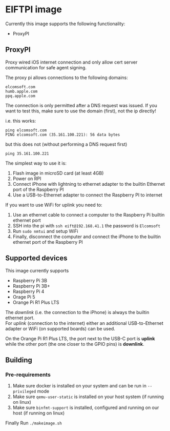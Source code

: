 # EIFTPI image

Currently this image supports the following functionality:
- ProxyPI

## ProxyPI
Proxy wired iOS internet connection and only allow cert server communication for safe agent signing.

The proxy pi allows connections to the following domains:

    elcomsoft.com
    humb.apple.com
    ppq.apple.com

The connection is only permitted after a DNS request was issued. If you want to test this, make sure to use the domain (first), not the ip directly!

i.e. this works:
```
ping elcomsoft.com
PING elcomsoft.com (35.161.100.221): 56 data bytes
```
but this does not (without performing a DNS request first)
```
ping 35.161.100.221
```
 
The simplest way to use it is:
1) Flash image in microSD card (at least 4GB)
2) Power on RPI
3) Connect iPhone with lightning to ethernet adapter to the builtin Ethernet port of the Raspberry PI
4) Use a USB-to-Ethernet adapter to connect the Raspberry PI to internet

If you want to use WiFi for uplink you need to:
1) Use an ethernet cable to connect a computer to the Raspberry Pi builtin ethernet port
2) SSH into the pi with `ssh eift@192.168.41.1` the password is `Elcomsoft`
3) Run `sudo nmtui` and setup WiFi
4) Finally, disconnect the computer and connect the iPhone to the builtin ethernet port of the Raspberry PI

## Supported devices
This image currently supports
- Raspberry Pi 3B
- Raspberry Pi 3B+
- Raspberry Pi 4
- Orage Pi 5
- Orange Pi R1 Plus LTS

The *downlink* (i.e. the connection to the iPhone) is always the builtin ethernet port.  
For *uplink* (connection to the internet) either an additional USB-to-Ethernet adapter or WiFi (on supported boards) can be used. 

On the Orange Pi R1 Plus LTS, the port next to the USB-C port is **uplink** while the other port (the one closer to the GPIO pins) is **downlink**.

## Building
### Pre-requirements
1) Make sure docker is installed on your system and can be run in `--privileged` mode
2) Make sure `qemu-user-static` is installed on your host system (if running on linux)
3) Make sure `binfmt-support` is installed, configured and running on our host (if running on linux)

Finally Run `./makeimage.sh`